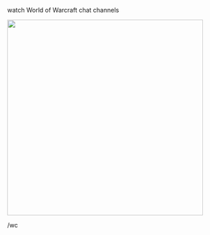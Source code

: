 watch World of Warcraft chat channels

<img src="https://i.imgur.com/14UfYwx.png" width="450" />

/wc
